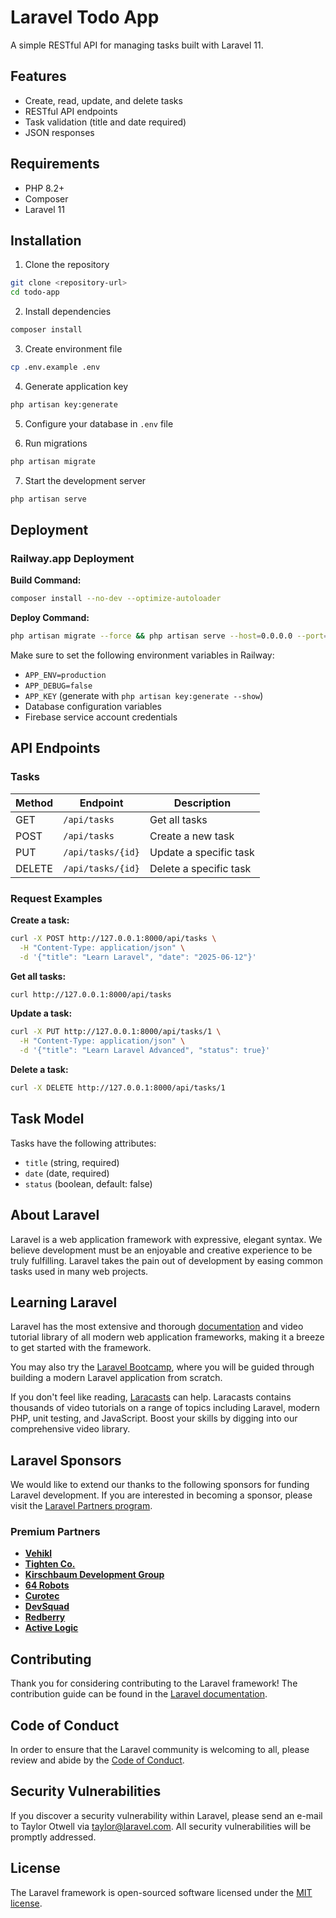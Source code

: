 # Laravel Todo App

A simple RESTful API for managing tasks built with Laravel 11.

## Features

- Create, read, update, and delete tasks
- RESTful API endpoints
- Task validation (title and date required)
- JSON responses

## Requirements

- PHP 8.2+
- Composer
- Laravel 11

## Installation

1. Clone the repository
```bash
git clone <repository-url>
cd todo-app
```

2. Install dependencies
```bash
composer install
```

3. Create environment file
```bash
cp .env.example .env
```

4. Generate application key
```bash
php artisan key:generate
```

5. Configure your database in `.env` file

6. Run migrations
```bash
php artisan migrate
```

7. Start the development server
```bash
php artisan serve
```

## Deployment

### Railway.app Deployment

**Build Command:**
```bash
composer install --no-dev --optimize-autoloader
```

**Deploy Command:**
```bash
php artisan migrate --force && php artisan serve --host=0.0.0.0 --port=$PORT
```

Make sure to set the following environment variables in Railway:
- `APP_ENV=production`
- `APP_DEBUG=false`
- `APP_KEY` (generate with `php artisan key:generate --show`)
- Database configuration variables
- Firebase service account credentials

## API Endpoints

### Tasks

| Method | Endpoint | Description |
|--------|----------|-------------|
| GET | `/api/tasks` | Get all tasks |
| POST | `/api/tasks` | Create a new task |
| PUT | `/api/tasks/{id}` | Update a specific task |
| DELETE | `/api/tasks/{id}` | Delete a specific task |

### Request Examples

**Create a task:**
```bash
curl -X POST http://127.0.0.1:8000/api/tasks \
  -H "Content-Type: application/json" \
  -d '{"title": "Learn Laravel", "date": "2025-06-12"}'
```

**Get all tasks:**
```bash
curl http://127.0.0.1:8000/api/tasks
```

**Update a task:**
```bash
curl -X PUT http://127.0.0.1:8000/api/tasks/1 \
  -H "Content-Type: application/json" \
  -d '{"title": "Learn Laravel Advanced", "status": true}'
```

**Delete a task:**
```bash
curl -X DELETE http://127.0.0.1:8000/api/tasks/1
```

## Task Model

Tasks have the following attributes:
- `title` (string, required)
- `date` (date, required)
- `status` (boolean, default: false)

## About Laravel

Laravel is a web application framework with expressive, elegant syntax. We believe development must be an enjoyable and creative experience to be truly fulfilling. Laravel takes the pain out of development by easing common tasks used in many web projects.

## Learning Laravel

Laravel has the most extensive and thorough [documentation](https://laravel.com/docs) and video tutorial library of all modern web application frameworks, making it a breeze to get started with the framework.

You may also try the [Laravel Bootcamp](https://bootcamp.laravel.com), where you will be guided through building a modern Laravel application from scratch.

If you don't feel like reading, [Laracasts](https://laracasts.com) can help. Laracasts contains thousands of video tutorials on a range of topics including Laravel, modern PHP, unit testing, and JavaScript. Boost your skills by digging into our comprehensive video library.

## Laravel Sponsors

We would like to extend our thanks to the following sponsors for funding Laravel development. If you are interested in becoming a sponsor, please visit the [Laravel Partners program](https://partners.laravel.com).

### Premium Partners

- **[Vehikl](https://vehikl.com)**
- **[Tighten Co.](https://tighten.co)**
- **[Kirschbaum Development Group](https://kirschbaumdevelopment.com)**
- **[64 Robots](https://64robots.com)**
- **[Curotec](https://www.curotec.com/services/technologies/laravel)**
- **[DevSquad](https://devsquad.com/hire-laravel-developers)**
- **[Redberry](https://redberry.international/laravel-development)**
- **[Active Logic](https://activelogic.com)**

## Contributing

Thank you for considering contributing to the Laravel framework! The contribution guide can be found in the [Laravel documentation](https://laravel.com/docs/contributions).

## Code of Conduct

In order to ensure that the Laravel community is welcoming to all, please review and abide by the [Code of Conduct](https://laravel.com/docs/contributions#code-of-conduct).

## Security Vulnerabilities

If you discover a security vulnerability within Laravel, please send an e-mail to Taylor Otwell via [taylor@laravel.com](mailto:taylor@laravel.com). All security vulnerabilities will be promptly addressed.

## License

The Laravel framework is open-sourced software licensed under the [MIT license](https://opensource.org/licenses/MIT).
